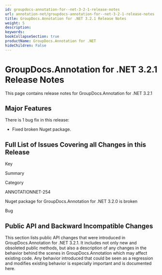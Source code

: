 ```yaml
---
id: groupdocs-annotation-for--net-3-2-1-release-notes
url: annotation-net/groupdocs-annotation-for--net-3-2-1-release-notes
title: GroupDocs.Annotation for .NET 3.2.1 Release Notes
weight: 5
description: 
keywords: 
bookCollapseSection: true
productName: GroupDocs.Annotation for .NET
hideChildren: False
---
```


# GroupDocs.Annotation for .NET 3.2.1 Release Notes


This page contains release notes for GroupDocs.Annotation for .NET 3.2.1

## Major Features

There is 1 bug fix in this release:

*   Fixed broken Nuget package.

## Full List of Issues Covering all Changes in this Release

Key

Summary

Category

ANNOTATIONNET-254

Nuget package for GroupDocs.Annotation for .NET 3.2.0 is broken

Bug

## Public API and Backward Incompatible Changes

This section lists public API changes that were introduced in GroupDocs.Annotation for .NET 3.2.1. It includes not only new and obsoleted public methods, but also a description of any changes in the behavior behind the scenes in GroupDocs.Annotation which may affect existing code. Any behavior introduced that could be seen as a regression and modifies existing behavior is especially important and is documented here.

